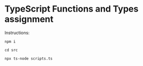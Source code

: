 # TypeScript Functions and Types assignment

Instructions:

```
npm i
```

```
cd src
```
```
npx ts-node scripts.ts
```
